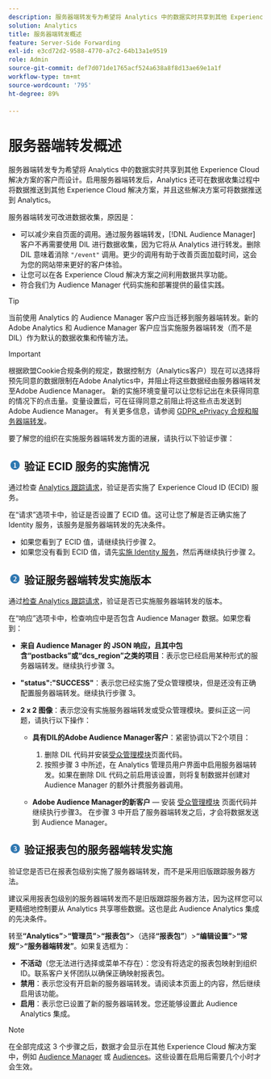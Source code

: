 ```yaml
---
description: 服务器端转发专为希望将 Analytics 中的数据实时共享到其他 Experience Cloud 解决方案的客户而设计。启用服务器端转发后，Analytics 还可在数据收集过程中将数据推送到其他 Experience Cloud 解决方案，并且这些解决方案可将数据推送到 Analytics。
solution: Analytics
title: 服务器端转发概述
feature: Server-Side Forwarding
exl-id: e3cd72d2-9588-4770-a7c2-64b13a1e9519
role: Admin
source-git-commit: def7d071de1765acf524a638a8f8d13ae69e1a1f
workflow-type: tm+mt
source-wordcount: '795'
ht-degree: 89%

---
```


# 服务器端转发概述

服务器端转发专为希望将 Analytics 中的数据实时共享到其他 Experience Cloud 解决方案的客户而设计。启用服务器端转发后，Analytics 还可在数据收集过程中将数据推送到其他 Experience Cloud 解决方案，并且这些解决方案可将数据推送到 Analytics。

服务器端转发可改进数据收集，原因是：

* 可以减少来自页面的调用。通过服务器端转发，[!DNL Audience Manager] 客户不再需要使用 DIL 进行数据收集，因为它将从 Analytics 进行转发。删除 DIL 意味着消除 `"/event"` 调用。更少的调用有助于改善页面加载时间，这会为您的网站带来更好的客户体验。
* 让您可以在各 Experience Cloud 解决方案之间利用数据共享功能。
* 符合我们为 Audience Manager 代码实施和部署提供的最佳实践。

>[!TIP]
>
>当前使用 Analytics 的 Audience Manager 客户应当迁移到服务器端转发。新的 Adobe Analytics 和 Audience Manager 客户应当实施服务器端转发（而不是 DIL）作为默认的数据收集和传输方法。

>[!IMPORTANT]
>根据欧盟Cookie合规条例的规定，数据控制方（Analytics客户）现在可以选择将预先同意的数据限制在Adobe Analytics中，并阻止将这些数据经由服务器端转发至Adobe Audience Manager。 新的实施环境变量可以让您标记出在未获得同意的情况下的点击量。变量设置后，可在征得同意之前阻止将这些点击发送到Adobe Audience Manager。 有关更多信息，请参阅 [GDPR_ePrivacy 合规和服务器端转发](/help/admin/admin/c-manage-report-suites/c-edit-report-suites/general/c-server-side-forwarding/ssf-gdpr.md)。

要了解您的组织在实施服务器端转发方面的进展，请执行以下验证步骤：

## ![step1_icon.png 图像](/help/admin/admin/c-manage-report-suites/c-edit-report-suites/general/c-server-side-forwarding/assets/step1_icon.png) 验证 ECID 服务的实施情况

通过检查 [Analytics 跟踪请求](https://experienceleague.adobe.com/docs/id-service/using/implementation/test-verify.html)，验证是否实施了 Experience Cloud ID (ECID) 服务。

在“请求”选项卡中，验证是否设置了 ECID 值。这可让您了解是否正确实施了 Identity 服务，该服务是服务器端转发的先决条件。

* 如果您看到了 ECID 值，请继续执行步骤 2。
* 如果您没有看到 ECID 值，请先[实施 Identity 服务](https://experienceleague.adobe.com/docs/id-service/using/implementation/implementation-guides.html)，然后再继续执行步骤 2。

## ![step2_icon.png 图像](/help/admin/admin/c-manage-report-suites/c-edit-report-suites/general/c-server-side-forwarding/assets/step2_icon.png) 验证服务器端转发实施版本

通过[检查 Analytics 跟踪请求](/help/admin/admin/c-manage-report-suites/c-edit-report-suites/general/c-server-side-forwarding/ssf-verify.md)，验证是否已实施服务器端转发的版本。

在“响应”选项卡中，检查响应中是否包含 Audience Manager 数据。如果您看到：

* **来自 Audience Manager 的 JSON 响应，且其中包含“postbacks”或“dcs_region”之类的项目**：表示您已经启用某种形式的服务器端转发。继续执行步骤 3。
* **&quot;status&quot;:&quot;SUCCESS&quot;**：表示您已经实施了受众管理模块，但是还没有正确配置服务器端转发。继续执行步骤 3。
* **2 x 2 图像**：表示您没有实施服务器端转发或受众管理模块。要纠正这一问题，请执行以下操作：

   * **具有DIL的Adobe Audience Manager客户**：紧密协调以下2个项目：

      1. 删除 DIL 代码并安装[受众管理模块](https://experienceleague.adobe.com/docs/audience-manager/user-guide/implementation-integration-guides/integration-other-solutions/audience-management-module.html)页面代码。
      1. 按照步骤 3 中所述，在 Analytics 管理员用户界面中启用服务器端转发。如果在删除 DIL 代码之前启用该设置，则将复制数据并创建对 Audience Manager 的额外计费服务器调用。

   * **Adobe Audience Manager的新客户**  — 安装 [受众管理模块](https://experienceleague.adobe.com/docs/audience-manager/user-guide/implementation-integration-guides/integration-other-solutions/audience-management-module.html) 页面代码并继续执行步骤3。 在步骤 3 中开启了服务器端转发之后，才会将数据发送到 Audience Manager。

## ![step3_icon.png 图像](/help/admin/admin/c-manage-report-suites/c-edit-report-suites/general/c-server-side-forwarding/assets/step3_icon.png) 验证报表包的服务器端转发实施

验证您是否已在报表包级别实施了服务器端转发，而不是采用旧版跟踪服务器方法。

建议采用报表包级别的服务器端转发而不是旧版跟踪服务器方法，因为这样您可以更精细地控制要从 Analytics 共享哪些数据。这也是此 Audience Analytics 集成的先决条件。

转至&#x200B;**“Analytics”**>**“管理员”**>**“报表包”**>（选择&#x200B;**“报表包”**）>**“编辑设置”**>**“常规”**>**“服务器端转发”**。如果复选框为：

* **不活动**（您无法进行选择或菜单不存在）：您没有将选定的报表包映射到组织 ID。联系客户关怀团队以确保正确映射报表包。
* **禁用**：表示您没有开启新的服务器端转发。请阅读本页面上的内容，然后继续启用该功能。
* **启用**：表示您已设置了新的服务器端转发。您还能够设置此 Audience Analytics 集成。

>[!NOTE]
>
>在全部完成这 3 个步骤之后，数据才会显示在其他 Experience Cloud 解决方案中，例如 [Audience Manager](https://experienceleague.adobe.com/docs/audience-manager/user-guide/aam-home.html) 或 [Audiences](https://experienceleague.adobe.com/docs/core-services/interface/audiences/audience-library.html)。这些设置在启用后需要几个小时才会生效。
